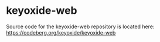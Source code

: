 # keyoxide-web

Source code for the keyoxide-web repository is located here: https://codeberg.org/keyoxide/keyoxide-web
